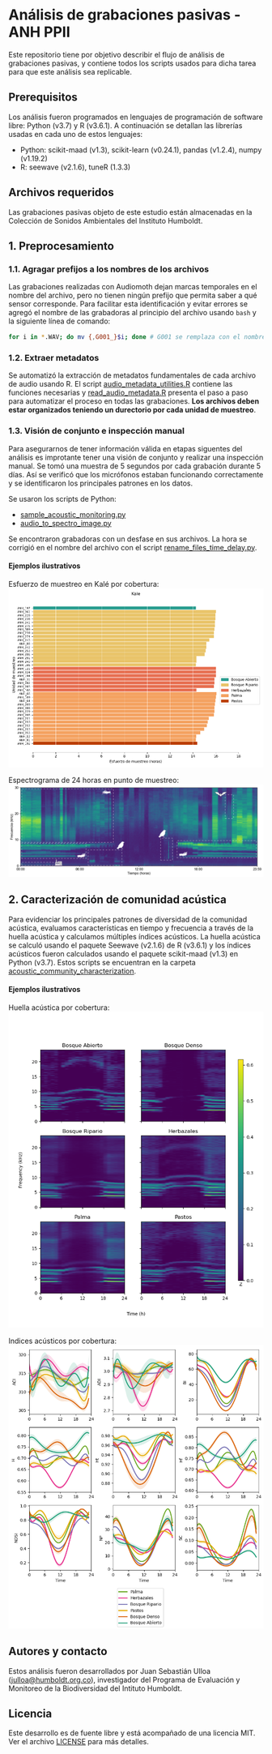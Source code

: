# Análisis de grabaciones pasivas - ANH PPII

Este repositorio tiene por objetivo describir el flujo de análisis de grabaciones pasivas, y
contiene todos los scripts usados para dicha tarea para que este análisis sea replicable.

## Prerequisitos
Los análisis fueron programados en lenguajes de programación de software libre: Python (v3.7) y R (v3.6.1).
A continuación se detallan las librerías usadas en cada uno de estos lenguajes:

- Python: scikit-maad (v1.3), scikit-learn (v0.24.1), pandas (v1.2.4), numpy (v1.19.2)
- R: seewave (v2.1.6), tuneR (1.3.3)

## Archivos requeridos
Las grabaciones pasivas objeto de este estudio están almacenadas en la Colección de Sonidos Ambientales del Instituto Humboldt.

## 1. Preprocesamiento

### 1.1. Agragar prefijos a los nombres de los archivos
Las grabaciones realizadas con Audiomoth dejan marcas temporales en el nombre del archivo,
pero no tienen ningún prefijo que permita saber a qué sensor corresponde. Para facilitar esta identificación y evitar errores se agregó el nombre de las grabadoras al principio del archivo usando `bash` 
y la siguiente línea de comando:

```bash
for i in *.WAV; do mv {,G001_}$i; done # G001 se remplaza con el nombre correspondiente
```

### 1.2. Extraer metadatos
Se automatizó la extracción de metadatos fundamentales de cada archivo de audio usando R.
El script [audio_metadata_utilities.R](aguas_altas/preprocessing/audio_metadata_utilities.R) contiene las funciones
necesarias y [read_audio_metadata.R](aguas_altas/preprocessing/read_audio_metadata.R) presenta el paso a paso para
automatizar el proceso en todas las grabaciones. **Los archivos deben estar organizados 
teniendo un durectorio por cada unidad de muestreo**.

### 1.3. Visión de conjunto e inspección manual
Para asegurarnos de tener información válida en etapas siguentes del análisis es improtante
tener una visión de conjunto y realizar una inspección manual. Se tomó una muestra de 
5 segundos por cada grabación durante 5 días. Así se verificó que los micrófonos estaban
funcionando correctamente y se identificaron los principales patrones en los datos.

Se usaron los scripts de Python:
- [sample_acoustic_monitoring.py](aguas_altas/preprocessing/sample_acoustic_monitoring.py)
- [audio_to_spectro_image.py](aguas_altas/preprocessing/audio_to_spectro_image.py)

Se encontraron grabadoras con un desfase en sus archivos. La hora se corrigió en el 
nombre del archivo con el script [rename_files_time_delay.py](aguas_altas/preprocessing/rename_files_time_delay.py).

#### Ejemplos ilustrativos
Esfuerzo de muestreo en Kalé por cobertura:
![Esfuerzo de muestreo por cobertura](aguas_altas/preprocessing/figures/esfuerzo_muestreo_kale.png)

Espectrograma de 24 horas en punto de muestreo:
![Espectrograma de 24 horas en punto de muestreo](aguas_altas/preprocessing/figures/G001_palma.png)

## 2. Caracterización de comunidad acústica
Para evidenciar los principales patrones de diversidad de la comunidad acústica, evaluamos características en tiempo y frecuencia a través de la huella acústica y calculamos múltiples índices acústicos. La huella acústica se calculó usando el paquete Seewave (v2.1.6) de R (v3.6.1) y los índices acústicos fueron calculados usando el paquete scikit-maad (v1.3) en Python (v3.7). Estos scripts se encuentran en la carpeta [acoustic_community_characterization](aguas_altas/acoustic_community_characterization).

#### Ejemplos ilustrativos
Huella acústica por cobertura:
![Huella acústica por cobertura](aguas_altas/acoustic_community_characterization/graphical_soundscapes/figures/mean_graphical_soundscapes_per_cover.png)

Indices acústicos por cobertura:
![Indices acústicos por cobertura](aguas_altas/acoustic_community_characterization/acoustic_indices/figures/dial_acoustic_indices_no_rain.png)


## Autores y contacto
Estos análisis fueron desarrollados por Juan Sebastián Ulloa (julloa@humboldt.org.co), investigador del Programa de Evaluación y Monitoreo de la Biodiversidad del Intituto Humboldt.

## Licencia
Este desarrollo es de fuente libre y está acompañado de una licencia MIT. Ver el archivo [LICENSE](LICENSE) para más detalles.
